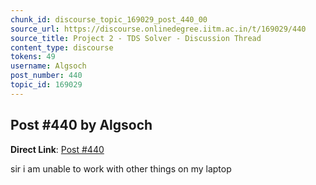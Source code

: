```yaml
---
chunk_id: discourse_topic_169029_post_440_00
source_url: https://discourse.onlinedegree.iitm.ac.in/t/169029/440
source_title: Project 2 - TDS Solver - Discussion Thread
content_type: discourse
tokens: 49
username: Algsoch
post_number: 440
topic_id: 169029
---
```


## Post #440 by Algsoch

**Direct Link**: [Post #440](https://discourse.onlinedegree.iitm.ac.in/t/169029/440)

sir i am unable to work with other things on my laptop
